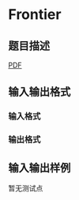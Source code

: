 # Frontier

## 题目描述

[problemUrl]: https://uva.onlinejudge.org/index.php?option=com_onlinejudge&Itemid=8&category=247&page=show_problem&problem=4045

[PDF](https://uva.onlinejudge.org/external/12/p1299.pdf)

## 输入输出格式

### 输入格式

### 输出格式

## 输入输出样例

暂无测试点

